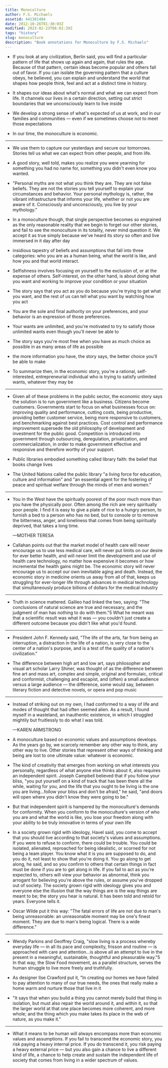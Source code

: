 ```yaml
---
title: Monoculture
author: F.S. Michaels
assetid: 441381484
date: 2012-10-26T01:30:03Z
modified: 2023-02-23T06:02:39Z
tags: "history"
slug: monoculture
description: "Book annotations for Monoculture by F.S. Michaels"
---
```


*  If you look at any civilization, Berlin said, you will find a particular pattern of life that shows up again and again, that rules the age. Because of that pattern, certain ideas become popular and others fall out of favor. If you can isolate the governing pattern that a culture obeys, he believed, you can explain and understand the world that shapes how people think, feel and act at a distinct time in history.

*  It shapes our ideas about what's normal and what we can expect from life. It channels our lives in a certain direction, setting out strict boundaries that we unconsciously learn to live inside

*  We develop a strong sense of what's expected of us at work, and in our families and communities — even if we sometimes choose not to meet those expectations

*  In our time, the monoculture is economic.

---

*  We use them to capture our yesterdays and secure our tomorrows. Stories tell us what we can expect from other people, and from life.

*  A good story, well told, makes you realize you were yearning for something you had no name for, something you didn't even know you wanted.

*  "Personal myths are not what you think they are. They are not false beliefs. They are not the stories you tell yourself to explain your circumstances and behavior. Your personal mythology is, rather, the vibrant infrastructure that informs your life, whether or not you are aware of it. Consciously and unconsciously, you live by your mythology."

*  In a monoculture though, that single perspective becomes so engrained as the only reasonable reality that we begin to forget our other stories, and fail to see the monoculture in its totality, never mind question it. We accept it as true simply because we've heard its story so often and live immersed in it day after day

*  insidious tapestry of beliefs and assumptions that fall into three categories: who you are as a human being, what the world is like, and how you and that world interact.

*  Selfishness involves focusing on yourself to the exclusion of, or at the expense of others. Self-interest, on the other hand, is about doing what you want and working to improve your condition or your situation

*  The story says that you act as you do because you're trying to get what you want, and the rest of us can tell what you want by watching how you act

*  You are the sole and final authority on your preferences, and your behavior is an expression of those preferences.

*  Your wants are unlimited, and you're motivated to try to satisfy those unlimited wants even though you'll never be able to

*  The story says you're most free when you have as much choice as possible in as many areas of life as possible

*  the more information you have, the story says, the better choice you'll be able to make

*  To summarize then, in the economic story, you're a rational, self-interested, entrepreneurial individual who is trying to satisfy unlimited wants, whatever they may be

---

*  Given all of these problems in the public sector, the economic story says the solution is to run government like a business. Citizens become customers. Governments start to focus on what businesses focus on: improving quality and performance, cutting costs, being productive, providing better customer service, being more responsive to customers, and benchmarking against best practices. Cost control and performance improvement supersede the old philosophy of development and investment for the public good. Competition is introduced into government through outsourcing, deregulation, privatization, and commercialization, in order to make government effective and responsive and therefore worthy of your support.

*  Public libraries embodied something called library faith: the belief that books change lives

*  The United Nations called the public library "a living force for education, culture and information" and "an essential agent for the fostering of peace and spiritual welfare through the minds of men and women."

---

*  You in the West have the spiritually poorest of the poor much more than you have the physically poor. Often among the rich are very spiritually poor people. I find it is easy to give a plate of rice to a hungry person, to furnish a bed to a person who has no bed, but to console or to remove the bitterness, anger, and loneliness that comes from being spiritually deprived, that takes a long time. 
   
   —MOTHER TERESA

*  Callahan points out that the market model of health care will never encourage us to use less medical care, will never put limits on our desire for ever better health, and will never limit the development and use of health care technology, no matter how expensive it becomes or how incremental the health gains might be. The economic story will never encourage us to accept our own inevitable aging and death. Instead, the economic story in medicine orients us away from all of that, keeps us struggling for ever-longer life through advances in medical technology that simultaneously produce billions of dollars for the medical industry

---

*  Truth in science mattered. Galileo had linked the two, saying: "The conclusions of natural science are true and necessary, and the judgment of man has nothing to do with them."5 What he meant was that a scientific result was what it was — you couldn't just create a different outcome because you didn't like what you'd found.

---

*  President John F. Kennedy said, "The life of the arts, far from being an interruption, a distraction in the life of a nation, is very close to the center of a nation's purpose, and is a test of the quality of a nation's civilization."

*  The difference between high art and low art, says philosopher and visual art scholar Larry Shiner, was thought of as the difference between fine art and mass art, complex and simple, original and formulaic, critical and conformist, challenging and escapist, and (often) a small audience versus a large audience — the difference, some would say, between literary fiction and detective novels, or opera and pop music

---

*  Instead of striking out on my own, I had conformed to a way of life and modes of thought that had often seemed alien. As a result, I found myself in a wasteland, an inauthentic existence, in which I struggled mightily but fruitlessly to do what I was told. 
   
   —KAREN ARMSTRONG

*  A monoculture based on economic values and assumptions develops. As the years go by, we scarcely remember any other way to think, any other way to live. Other stories that represent other ways of thinking and being are lost to one ultimate value: whatever is economic.

*  The kind of creativity that emerges from working on what interests you personally, regardless of what anyone else thinks about it, also requires an independent spirit. Joseph Campbell believed that if you follow your bliss, "you put yourself on a kind of track that has been there all the while, waiting for you, and the life that you ought to be living is the one you are living…follow your bliss and don't be afraid," he said, "and doors will open where you didn't know they were going to be."

*  But that independent spirit is hampered by the monoculture's demands for conformity. When you conform to the monoculture's version of who you are and what the world is like, you lose your freedom along with your ability to be truly innovative in terms of your own life

*  In a society grown rigid with ideology, Havel said, you come to accept that you should live according to that society's values and assumptions. If you were to refuse to conform, there could be trouble. You could be isolated, alienated, reproached for being idealistic, or scorned for not being a team player. You know what it is you are supposed to do, and you do it, not least to show that you're doing it. You go along to get along, he said, and so you confirm to others that certain things in fact must be done if you are to get along in life. If you fail to act as you're expected to, others will view your behavior as abnormal, think you arrogant for believing you're above the rules, or assume you've dropped out of society. The society grown rigid with ideology gives you and everyone else the illusion that the way things are is the way things are meant to be; the story you hear is natural. It has been told and retold for years. Everyone tells it.

*  Oscar Wilde put it this way: "The fatal errors of life are not due to man's being unreasonable: an unreasonable moment may be one's finest moment. They are due to man's being logical. There is a wide difference."

---

*  Wendy Parkins and Geoffrey Craig, "slow living is a process whereby everyday life — in all its pace and complexity, frisson and routine — is approached with care and attention…is above all an attempt to live in the present in a meaningful, sustainable, thoughtful and pleasurable way."5 In that way, the Slow Food movement, as a parallel structure, serves the human struggle to live more freely and truthfully.

*  As designer Ilse Crawford put it, "In creating our homes we have failed to pay attention to many of our true needs, the ones that really make a home warm and nurture those that live in it

*  "It says that when you build a thing you cannot merely build that thing in isolation, but must also repair the world around it, and within it, so that the larger world at that one place becomes more coherent, and more whole; and the thing which you make takes its place in the web of nature, as you make it."

---

*  What it means to be human will always encompass more than economic values and assumptions. If you fail to transcend the economic story, you risk paying a heavy internal price. If you do transcend it, you risk paying a heavy external price — but you also gain a chance to live a different kind of life, a chance to help create and sustain the independent life of society that comes from living in a wider spectrum of values.

